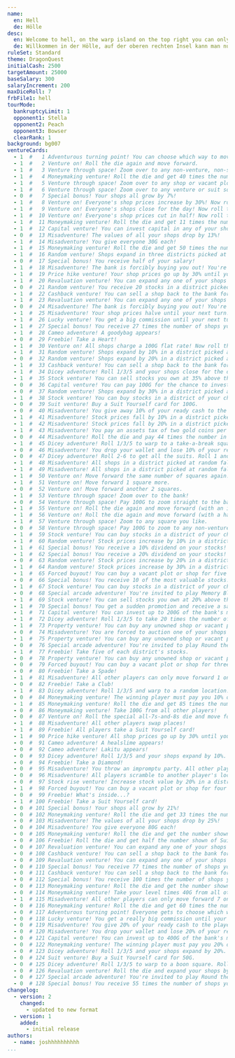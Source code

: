 ```yaml
---
name:
  en: Hell
  de: Hölle
desc:
  en: Welcome to hell, on the warp island on the top right you can only go counter-clockwise
  de: Willkommen in der Hölle, auf der oberen rechten Insel kann man nur gegen den Uhrzeigersinn gehen
ruleSet: Standard
theme: DragonQuest
initialCash: 2500
targetAmount: 25000
baseSalary: 300
salaryIncrement: 200
maxDiceRoll: 7
frbFile1: hell
tourMode:
  bankruptcyLimit: 1
  opponent1: Stella
  opponent2: Peach
  opponent3: Bowser
  clearRank: 1
background: bg007
ventureCards:
  - 1  #   1 Adventurous turning point! You can choose which way to move on your next go, (player's name).
  - 1  #   2 Venture on! Roll the die again and move forward.
  - 1  #   3 Venture through space! Zoom over to any non-venture, non-suit square you like!
  - 1  #   4 Moneymaking venture! Roll the die and get 40 times the number shown in gold coins from the player in 1st place!
  - 1  #   5 Venture through space! Zoom over to any shop or vacant plot!
  - 1  #   6 Venture through space! Zoom over to any venture or suit square!
  - 0  #   7 Special bonus! Your shops all grow by 7%!
  - 1  #   8 Venture on! Everyone's shop prices increase by 30%! Now roll the die and move again.
  - 1  #   9 Venture on! Everyone's shops close for the day! Now roll the die and move again.
  - 1  #  10 Venture on! Everyone's shop prices cut in half! Now roll the die and move again.
  - 1  #  11 Moneymaking venture! Roll the die and get 11 times the number shown in gold coins from all other players!
  - 1  #  12 Capital venture! You can invest capital in any of your shops.
  - 0  #  13 Misadventure! The values of all your shops drop by 13%!
  - 1  #  14 Misadventure! You give everyone 30G each!
  - 1  #  15 Moneymaking venture! Roll the die and get 50 times the number shown in gold coins from the bank!
  - 1  #  16 Random venture! Shops expand in three districts picked at random!
  - 0  #  17 Special bonus! You receive half of your salary!
  - 1  #  18 Misadventure! The bank is forcibly buying you out! You're compelled to sell a shop for only twice its value.
  - 1  #  19 Price hike venture! Your shop prices go up by 30% until your next turn.
  - 1  #  20 Revaluation venture! You can expand any one of your shops by 20%.
  - 0  #  21 Random venture! You receive 20 stocks in a district picked at random!
  - 1  #  22 Cashback venture! You can sell a shop back to the bank for twice its shop value.
  - 1  #  23 Revaluation venture! You can expand any one of your shops by 50%.
  - 0  #  24 Misadventure! The bank is forcibly buying you out! You're compelled to sell a shop for 200G more than its value.
  - 1  #  25 Misadventure! Your shop prices halve until your next turn!
  - 1  #  26 Lucky venture! You get a big commission until your next turn!
  - 1  #  27 Special bonus! You receive 27 times the number of shops you own in gold coins from the bank!
  - 1  #  28 Cameo adventure! A goodybag appears!
  - 0  #  29 Freebie! Take a Heart!
  - 1  #  30 Venture on! All shops charge a 100G flat rate! Now roll the die and move again.
  - 1  #  31 Random venture! Shops expand by 10% in a district picked at random!
  - 0  #  32 Random venture! Shops expand by 20% in a district picked at random!
  - 1  #  33 Cashback venture! You can sell a shop back to the bank for three times its shop value.
  - 1  #  34 Dicey adventure! Roll 1/3/5 and your shops close for the day. Roll 2/4/6 and everyone else's shops close.
  - 1  #  35 Stock venture! You can sell stocks you own at 35% above the market value.
  - 0  #  36 Capital venture! You can pay 100G for the chance to invest in your shops.
  - 0  #  37 Random venture! Shops expand by 30% in a district picked at random!
  - 1  #  38 Stock venture! You can buy stocks in a district of your choice at 10% above the market value.
  - 0  #  39 Suit venture! Buy a Suit Yourself card for 100G.
  - 0  #  40 Misadventure! You give away 10% of your ready cash to the player in last place!
  - 1  #  41 Misadventure! Stock prices fall by 10% in a district picked at random!
  - 1  #  42 Misadventure! Stock prices fall by 20% in a district picked at random!
  - 1  #  43 Misadventure! You pay an assets tax of two gold coins per unit of stock that you own!
  - 0  #  44 Misadventure! Roll the die and pay 44 times the number in gold coins to the player in last place!
  - 1  #  45 Dicey adventure! Roll 1/3/5 to warp to a take-a-break square. Roll 2/4/6 to warp to the arcade.
  - 0  #  46 Misadventure! You drop your wallet and lose 10% of your ready cash!
  - 0  #  47 Dicey adventure! Roll 2-6 to get all the suits. Roll 1 and lose all your suits.
  - 1  #  48 Misadventure! All shops in a district picked at random fall in value by 10%!
  - 1  #  49 Misadventure! All shops in a district picked at random fall in value by 20%!
  - 1  #  50 Venture on! Move forward the same number of squares again.
  - 1  #  51 Venture on! Move forward 1 square more.
  - 0  #  52 Venture on! Move forward another 2 squares.
  - 1  #  53 Venture through space! Zoom over to the bank!
  - 0  #  54 Venture through space! Pay 100G to zoom straight to the bank!
  - 1  #  55 Venture on! Roll the die again and move forward (with an invitation to browse thrown in!).
  - 1  #  56 Venture on! Roll the die again and move forward (with a half-price special offer thrown in!).
  - 1  #  57 Venture through space! Zoom to any square you like.
  - 0  #  58 Venture through space! Pay 100G to zoom to any non-venture, non-suit square you like!
  - 1  #  59 Stock venture! You can buy stocks in a district of your choice at 10% below the market value.
  - 1  #  60 Random venture! Stock prices increase by 10% in a district picked at random!
  - 1  #  61 Special bonus! You receive a 10% dividend on your stocks!
  - 1  #  62 Special bonus! You receive a 20% dividend on your stocks!
  - 0  #  63 Random venture! Stock prices increase by 20% in a district picked at random!
  - 1  #  64 Random venture! Stock prices increase by 30% in a district picked at random!
  - 1  #  65 Forced buyout! You can buy a vacant plot or shop for five times its value, whether someone else owns it or not.
  - 0  #  66 Special bonus! You receive 10 of the most valuable stocks!
  - 1  #  67 Stock venture! You can buy stocks in a district of your choice.
  - 0  #  68 Special arcade adventure! You're invited to play Memory Block!
  - 1  #  69 Stock venture! You can sell stocks you own at 20% above the market value.
  - 1  #  70 Special bonus! You get a sudden promotion and receive a salary! (You lose any suits you have.)
  - 1  #  71 Capital venture! You can invest up to 200G of the bank's money in your shops.
  - 1  #  72 Dicey adventure! Roll 1/3/5 to take 20 times the number of your shops in gold coins. Roll 2/4/6 to pay the same.
  - 1  #  73 Property venture! You can buy any unowned shop or vacant plot.
  - 0  #  74 Misadventure! You are forced to auction one of your shops (with a starting price of twice the shop's value).
  - 1  #  75 Property venture! You can buy any unowned shop or vacant plot for twice its value.
  - 0  #  76 Special arcade adventure! You're invited to play Round the Blocks!
  - 1  #  77 Freebie! Take five of each district's stocks.
  - 0  #  78 Property venture! You can buy any unowned shop or vacant plot for 200G more than its value.
  - 0  #  79 Forced buyout! You can buy a vacant plot or shop for three times its value, whether someone else owns it or not.
  - 0  #  80 Freebie! Take a Spade!
  - 1  #  81 Misadventure! All other players can only move forward 1 on their next turn.
  - 0  #  82 Freebie! Take a Club!
  - 1  #  83 Dicey adventure! Roll 1/3/5 and warp to a random location. Roll 2/4/6 and everyone else warps.
  - 0  #  84 Moneymaking venture! The winning player must pay you 10% of their ready cash!
  - 1  #  85 Moneymaking venture! Roll the die and get 85 times the number shown in gold coins from the bank!
  - 0  #  86 Moneymaking venture! Take 100G from all other players!
  - 0  #  87 Venture on! Roll the special all-7s-and-8s die and move forward again.
  - 1  #  88 Misadventure! All other players swap places!
  - 1  #  89 Freebie! All players take a Suit Yourself card!
  - 1  #  90 Price hike venture! All shop prices go up by 30% until your next turn.
  - 0  #  91 Cameo adventure! A healslime appears!
  - 0  #  92 Cameo adventure! Lakitu appears!
  - 0  #  93 Dicey adventure! Roll 1/3/5 and your shops expand by 10%. Roll 2/4/6 and everyone else's shops expand by 5%.
  - 0  #  94 Freebie! Take a Diamond!
  - 0  #  95 Misadventure! You throw an impromptu party. All other players come to your location!
  - 0  #  96 Misadventure! All players scramble to another player's location!
  - 0  #  97 Stock rise venture! Increase stock value by 20% in a district of your choice.
  - 1  #  98 Forced buyout! You can buy a vacant plot or shop for four times its value, whether someone else owns it or not.
  - 0  #  99 Freebie! What's inside...?
  - 1  # 100 Freebie! Take a Suit Yourself card!
  - 0  # 101 Special bonus! Your shops all grow by 21%!
  - 0  # 102 Moneymaking venture! Roll the die and get 33 times the number shown in gold coins from all other players!
  - 0  # 103 Misadventure! The values of all your shops drop by 25%!
  - 0  # 104 Misadventure! You give everyone 80G each!
  - 0  # 105 Moneymaking venture! Roll the die and get the number shown x your level x 40G from the bank!
  - 0  # 106 Freebie! Roll the die and get half the number shown of Suit Yourself cards! (Decimals will be rounded down.)
  - 0  # 107 Revaluation venture! You can expand any one of your shops by 30%.
  - 0  # 108 Cashback venture! You can sell a shop back to the bank for four times its shop value.
  - 0  # 109 Revaluation venture! You can expand any one of your shops by 75%.
  - 0  # 110 Special bonus! You receive 77 times the number of shops you own in gold coins from the bank!
  - 0  # 111 Cashback venture! You can sell a shop back to the bank for 500G more than its shop value.
  - 0  # 112 Special bonus! You receive 100 times the number of shops you own in gold coins!
  - 0  # 113 Moneymaking venture! Roll the die and get the number shown x your level x 20G from the bank!
  - 0  # 114 Moneymaking venture! Take your level times 40G from all other players!
  - 1  # 115 Misadventure! All other players can only move forward 7 on their next turn.
  - 0  # 116 Moneymaking venture! Roll the die and get 60 times the number shown in gold coins from the player in 1st place!
  - 0  # 117 Adventurous turning point! Everyone gets to choose which way to move on their next go.
  - 0  # 118 Lucky venture! You get a really big commission until your next turn!
  - 0  # 119 Misadventure! You give 20% of your ready cash to the player in last place!
  - 0  # 120 Misadventure! You drop your wallet and lose 20% of your ready cash!
  - 0  # 121 Capital venture! You can invest up to 400G of the bank's money in your shops.
  - 0  # 122 Moneymaking venture! The winning player must pay you 20% of their ready cash!
  - 0  # 123 Dicey adventure! Roll 1/3/5 and your shops expand by 20%. Roll 2/4/6 and everyone else's shops expand by 5%.
  - 0  # 124 Suit venture! Buy a Suit Yourself card for 50G.
  - 0  # 125 Dicey adventure! Roll 1/3/5 to warp to a boon square. Roll 2/4/6 to warp to the arcade.
  - 0  # 126 Revaluation venture! Roll the die and expand your shops by 2% for each number.
  - 0  # 127 Special arcade adventure! You're invited to play Round the Blocks and Memory Block!
  - 0  # 128 Special bonus! You receive 55 times the number of shops you own in gold coins from the bank!
changelog:
  - version: 2
    changed: 
      - updated to new format
  - version: 1
    added: 
      - initial release
authors:
  - name: joshhhhhhhhhh
...
```

